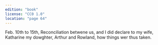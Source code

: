 ```yaml
---
edition: "book"
license: "CC0 1.0"
location: "page 64"
---
```

Feb.
10th to 15th, Reconciliation betwene us, and I did declare to my
wife, Katharine my dowghter, Arthur and Rowland, how things
wer thus taken.
